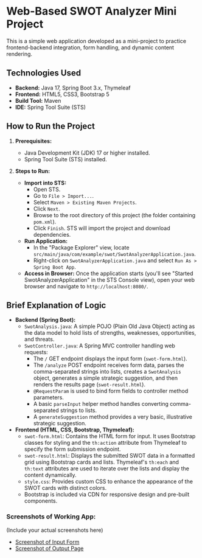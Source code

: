 
# Web-Based SWOT Analyzer Mini Project

This is a simple web application developed as a mini-project to practice frontend-backend integration, form handling, and dynamic content rendering.

## Technologies Used

* **Backend:** Java 17, Spring Boot 3.x, Thymeleaf
* **Frontend:** HTML5, CSS3, Bootstrap 5
* **Build Tool:** Maven
* **IDE:** Spring Tool Suite (STS)

## How to Run the Project

1.  **Prerequisites:**
    * Java Development Kit (JDK) 17 or higher installed.
    * Spring Tool Suite (STS) installed.

2.  **Steps to Run:**
    * **Import into STS:**
        * Open STS.
        * Go to `File > Import...`.
        * Select `Maven > Existing Maven Projects`.
        * Click `Next`.
        * Browse to the root directory of this project (the folder containing `pom.xml`).
        * Click `Finish`. STS will import the project and download dependencies.
    * **Run Application:**
        * In the "Package Explorer" view, locate `src/main/java/com/example/swot/SwotAnalyzerApplication.java`.
        * Right-click on `SwotAnalyzerApplication.java` and select `Run As > Spring Boot App`.
    * **Access in Browser:** Once the application starts (you'll see "Started SwotAnalyzerApplication" in the STS Console view), open your web browser and navigate to `http://localhost:8080/`.

## Brief Explanation of Logic

* **Backend (Spring Boot):**
    * `SwotAnalysis.java`: A simple POJO (Plain Old Java Object) acting as the data model to hold lists of strengths, weaknesses, opportunities, and threats.
    * `SwotController.java`: A Spring MVC controller handling web requests:
        * The `/` GET endpoint displays the input form (`swot-form.html`).
        * The `/analyze` POST endpoint receives form data, parses the comma-separated strings into lists, creates a `SwotAnalysis` object, generates a simple strategic suggestion, and then renders the results page (`swot-result.html`).
        * `@RequestParam` is used to bind form fields to controller method parameters.
        * A basic `parseInput` helper method handles converting comma-separated strings to lists.
        * A `generateSuggestion` method provides a very basic, illustrative strategic suggestion.
* **Frontend (HTML, CSS, Bootstrap, Thymeleaf):**
    * `swot-form.html`: Contains the HTML form for input. It uses Bootstrap classes for styling and the `th:action` attribute from Thymeleaf to specify the form submission endpoint.
    * `swot-result.html`: Displays the submitted SWOT data in a formatted grid using Bootstrap cards and lists. Thymeleaf's `th:each` and `th:text` attributes are used to iterate over the lists and display the content dynamically.
    * `style.css`: Provides custom CSS to enhance the appearance of the SWOT cards with distinct colors.
    * Bootstrap is included via CDN for responsive design and pre-built components.

### Screenshots of Working App:
(Include your actual screenshots here)
* [Screenshot of Input Form](.\Images\Input_form.png)
* [Screenshot of Output Page](.\Images\Output_matrix.png)

